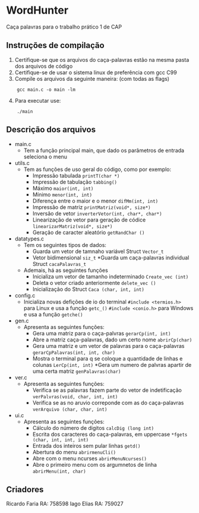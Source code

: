 # WordHunter
Caça palavras para o trabalho prático 1 de CAP
## Instruções de compilação
1. Certifique-se que os arquivos do caça-palavras estão na mesma pasta dos arquivos de código
2. Certifique-se de usar o sistema linux de preferência com gcc C99
3. Compile os arquivos da seguinte maneira: (com todas as flags)

```
    gcc main.c -o main -lm
```
4. Para executar use:

```
    ./main
```
## Descrição dos arquivos

* main.c
    - Tem a função principal main, que dado os parâmetros de entrada seleciona o menu
* utils.c
    - Tem as funções de uso geral do código, como por exemplo:
        * Impressão tabulada ```printT(char *)```
        * Impressão de tabulação ```tabbing()```
        * Máximo ```maior(int, int)```
        * Mínimo ```menor(int, int)```
        * Diferença entre o maior e o menor ```difMm(int, int)```
        * Impressão de matriz ```printMatriz(void*, size*)```
        * Inversão de vetor ```inverterVetor(int, char*, char*)```
        * Linearização de vetor para geração de códice ```linearizarMatriz(void*, size*)```
        * Geração de caracter aleatório ```getRandChar ()```
* datatypes.c
    - Tem os seguintes tipos de dados:
        * Guarda um vetor de tamnaho variável Struct ```Vector_t```
        * Vetor bidimensional ```siz_t```
        *Guarda um caça-palavras individual Struct ```cacaPalavras_t```
    - Ademais, há as seguintes funções
        * Inicializa um vetor de tamanho indeterminado ```Create_vec (int)```
        * Deleta o vetor criado anteriormente ```delete_vec ()```
        * Inicialização do Struct ```Caca (char, int, int)```
* config.c
    - Inicializa novas defições de io do terminal 
        ```#include <termios.h>```
        para Linux e usa a função ```getc_()```
        ```#include <conio.h>```
        para Windows e usa a função ```getche()``` 
* gen.c
    - Apresenta as seguintes funções:
        * Gera uma matriz para o caça-palvras ```gerarCp(int, int)```
        * Abre a matriz caça-palavras, dado um certo nome ```abrirCp(char)``` 
        * Gera uma matriz e um vetor de palavras para o caça-palavras ```gerarCpPalavras(int, int, char)```
        * Mostra o terminal para q se coloque a quantidade de linhas e colunas ```LerCp(int, int)```
        *Gera um numero de palvras apartir de uma certa matriz ```genPalavras(char)```
* ver.c
    - Apresenta as seguintes funções:
        * Verifica se as palavras fazem parte do vetor de indetificação ```verPalvras(void, char, int, int)```   
        * Verifica se as no aruvio correponde com as do caça-palavras ```verArquivo (char, char, int)```
* ui.c
    - Apresenta as seguintes funções:
        * Cálculo do número de digitos ```calcDig (long int)```
        * Escrita dos caracteres do caça-palavras, em uppercase ```*fgets (char, int, int, int)```
        * Entrada dos inteiros sem pular linhas ```getd()```
        * Abertura do menu ```abrirmenuCli()```
        * Abre com o menu ncurses ```abrirMenuNcurses()```
        * Abre o primeiro menu com os argumnetos de linha ```abrirMenu(int, char)```

## Criadores

Ricardo Faria            RA: 758598
Iago Elias               RA: 759027